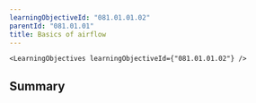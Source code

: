```yaml
---
learningObjectiveId: "081.01.01.02"
parentId: "081.01.01"
title: Basics of airflow
---
```


```tsx eval
<LearningObjectives learningObjectiveId={"081.01.01.02"} />
```

## Summary

